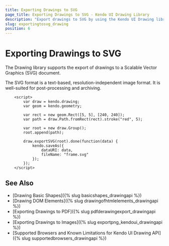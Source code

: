 ```yaml
---
title: Exporting Drawings to SVG
page_title: Exporting Drawings to SVG - Kendo UI Drawing Library
description: "Export drawings to SVG by using the Kendo UI Drawing library."
slug: exportingtosvg_drawing
position: 6
---
```


# Exporting Drawings to SVG

The Drawing library supports the export of drawings to a Scalable Vector Graphics (SVG) document.

The SVG format is a text-based, resolution-independent image format. It is well-suited for post-processing and archiving.

```dojo
    <script>
        var draw = kendo.drawing;
        var geom = kendo.geometry;

        var rect = new geom.Rect([5, 5], [240, 240]);
        var path = draw.Path.fromRect(rect).stroke("red", 5);

        var root = new draw.Group();
        root.append(path);

        draw.exportSVG(root).done(function(data) {
            kendo.saveAs({
                dataURI: data,
                fileName: "frame.svg"
            });
        });
    </script>
```

## See Also

* [Drawing Basic Shapes]({% slug basicshapes_drawingapi %})
* [Drawing DOM Elements]({% slug drawingofhtmlelements_drawingapi %})
* [Exporting Drawings to PDF]({% slug pdfderawingexport_drawingapi %})
* [Exporting Drawings to Images]({% slug exportpng_kendoui_drawingapi %})
* [Supported Browsers and Known Limitations for Kendo UI Drawing API]({% slug supportedbrowsers_drawingapi %})
